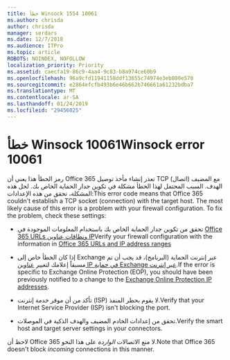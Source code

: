 ```yaml
---
title: خطأ Winsock 1554 10061
ms.author: chrisda
author: chrisda
manager: serdars
ms.date: 12/7/2018
ms.audience: ITPro
ms.topic: article
ROBOTS: NOINDEX, NOFOLLOW
localization_priority: Priority
ms.assetid: caecfa19-86c9-4aa4-9c83-b8a974ce60b9
ms.openlocfilehash: 96a9cfd11941158ddf13655c74974e3eb800e570
ms.sourcegitcommit: e2864efcfb493b6e46b662b746661a61232bdba7
ms.translationtype: MT
ms.contentlocale: ar-SA
ms.lasthandoff: 01/24/2019
ms.locfileid: "29456025"
---
```

# <a name="winsock-error-10061"></a><span data-ttu-id="3393f-102">خطأ Winsock 10061</span><span class="sxs-lookup"><span data-stu-id="3393f-102">Winsock error 10061</span></span>

<span data-ttu-id="3393f-p101">رمز الخطأ هذا يعني أن Office 365 تعذر إنشاء مأخذ توصيل TCP (اتصال) مع المضيف الهدف. السبب المحتمل لهذا الخطأ مشكلة في تكوين جدار الحماية الخاص بك. لحل هذه المشكلة، تحقق من هذه الإعدادات:</span><span class="sxs-lookup"><span data-stu-id="3393f-p101">This error code means that Office 365 couldn't establish a TCP socket (connection) with the target host. The most likely cause of this error is a problem with your firewall configuration. To fix the problem, check these settings:</span></span>
  
- <span data-ttu-id="3393f-106">تحقق من تكوين جدار الحماية الخاص بك باستخدام المعلومات الموجودة في [Office 365 URLs ونطاقات عناوين IP](https://docs.microsoft.com/office365/enterprise/urls-and-ip-address-ranges)</span><span class="sxs-lookup"><span data-stu-id="3393f-106">Verify your firewall configuration with the information in [Office 365 URLs and IP address ranges](https://docs.microsoft.com/office365/enterprise/urls-and-ip-address-ranges)</span></span>
    
- <span data-ttu-id="3393f-107">إذا كان الخطأ خاص إلى Exchange عبر إنترنت الحماية (البرنامج)، قد يجب أن تم مسبقاً إعلامك لتغيير [عناوين IP في حماية Exchange عبر إنترنت](https://docs.microsoft.com/office365/SecurityCompliance/eop/exchange-online-protection-ip-addresses).</span><span class="sxs-lookup"><span data-stu-id="3393f-107">If the error is specific to Exchange Online Protection (EOP), you should have been previously notified to a change to the [Exchange Online Protection IP addresses](https://docs.microsoft.com/office365/SecurityCompliance/eop/exchange-online-protection-ip-addresses).</span></span>
    
- <span data-ttu-id="3393f-108">تأكد من أن موفر خدمة إنترنت (ISP) لا يقوم بحظر المنفذ.</span><span class="sxs-lookup"><span data-stu-id="3393f-108">Verify that your Internet Service Provider (ISP) isn't blocking the port.</span></span>
    
- <span data-ttu-id="3393f-109">تحقق من إعدادات الخادم المضيف والهدف الذكية في الموصلات.</span><span class="sxs-lookup"><span data-stu-id="3393f-109">Verify the smart host and target server settings in your connectors.</span></span>
    
<span data-ttu-id="3393f-110">لاحظ أن Office 365 لا منع الاتصالات *الواردة* على هذا النحو.</span><span class="sxs-lookup"><span data-stu-id="3393f-110">Note that Office 365 doesn't block  *incoming*  connections in this manner.</span></span> 
  


